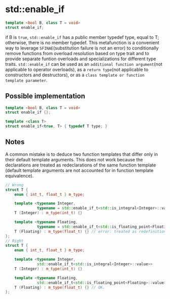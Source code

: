 # std::enable_if

```cpp
template <bool B, class T = void>
struct enable_if;
```

if B is `true`, `std::enable_if` has a public member typedef type, equal to T; otherwise, there is no member typedef.
This metafunction is a convenient way to leverage `SFINAE`(substitution failure is not an error) to conditionally remove functions from overload resolution based on type trait and to provide separate funtion overloads and specializations for different type traits. `std::enable_if` can be used as an `additional function argument`(not applicable to operator overloads), as a `return type`(not applicable to constructors and destructors), or as a `class template or function template parameter`.

## Possible implementation

```cpp
template <bool B, class T = void>
struct enable_if {};

template <class T>
struct enable_if<true, T> { typedef T type; }
```

## Notes

A common mistake is to deduce two function templates that differ only in their default template arguments. This does not work because the declarations are treated as redeclarations of the same function template (default template arguments are not accounted for in function template equivalence).

```cpp
// Wrong
struct T {
    enum { int_t, float_t } m_type;

    template <typename Integer,
              typename = std::enable_if_t<std::is_integral<Integer>::value>>
    T (Integer) : m_type(int_t) {}

    template <typename Floating,
              typename = std::enable_if_t<std::is_floating_point<Floating>::value>>
    T (Floating) : m_type(float_t) {} // error: treated as redefinition.
};
// Right
struct T {
    enum { int_t, float_t } m_type;

    template <typename Integer,
              std::enable_if_t<std::is_integral<Integer>::value>>
    T (Integer) : m_type(int_t) {}

    template <typename Floating,
              std::enable_if_t<std::is_floating_point<Floating>::value>>
    T (Floating) : m_type(float_t) {} // OK.
};
```
